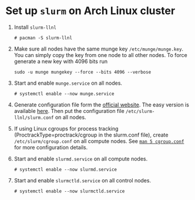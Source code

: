 # Set up `slurm` on Arch Linux cluster

1. Install `slurm-llnl`
   ```
   # pacman -S slurm-llnl
   ```
1. Make sure all nodes have the same munge key `/etc/munge/munge.key`.
   You can simply copy the key from one node to all other nodes.
   To force generate a new key with 4096 bits run
   ```
   sudo -u munge mungekey --force --bits 4096 --verbose
   ```

1. Start and enable `munge.service` on all nodes.
   ```
   # systemctl enable --now munge.service
   ```

1. Generate configuration file form the [official website](https://slurm.schedmd.com/configurator.html).
   The easy version is available [here](https://slurm.schedmd.com/configurator.easy.html).
   Then put the configuration file `/etc/slurm-llnl/slurm.conf` on all nodes.

1. If using Linux cgroups for process tracking (ProctrackType=proctrack/cgroup in the slurm.conf file),
   create `/etc/slurm/cgroup.conf` on all compute nodes.
   See [`man 5 cgroup.conf`](https://slurm.schedmd.com/cgroup.conf.html) for more configuration details.

1. Start and enable `slurmd.service` on all compute nodes.
   ```
   # systemctl enable --now slurmd.service
   ```

1. Start and enable `slurmctld.service` on all control nodes.
   ```
   # systemctl enable --now slurmctld.service
   ```

